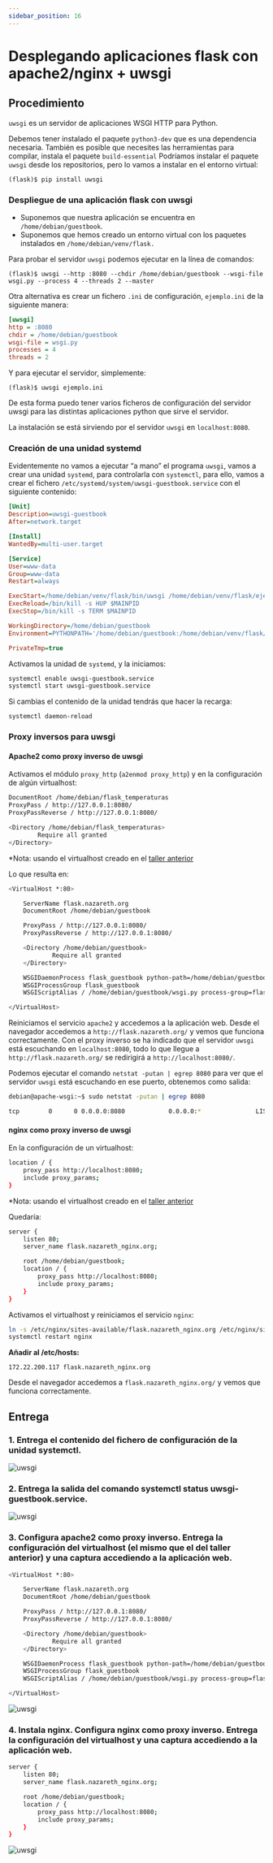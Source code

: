 ```yaml
---
sidebar_position: 16
---
```


# Desplegando aplicaciones flask con apache2/nginx + uwsgi

## Procedimiento

`uwsgi` es un servidor de aplicaciones WSGI HTTP para Python.

Debemos tener instalado el paquete `python3-dev` que es una dependencia necesaria. También es posible que necesites las herramientas para compilar, instala el paquete `build-essential` Podríamos instalar el paquete `uwsgi` desde los repositorios, pero lo vamos a instalar en el entorno virtual:

    (flask)$ pip install uwsgi

### Despliegue de una aplicación flask con uwsgi

* Suponemos que nuestra aplicación se encuentra en `/home/debian/guestbook`.
* Suponemos que hemos creado un entorno virtual con los paquetes instalados en `/home/debian/venv/flask.`

Para probar el servidor `uwsgi` podemos ejecutar en la línea de comandos:

    (flask)$ uwsgi --http :8080 --chdir /home/debian/guestbook --wsgi-file wsgi.py --process 4 --threads 2 --master

Otra alternativa es crear un fichero `.ini` de configuración, `ejemplo.ini` de la siguiente manera:

```ini
[uwsgi]
http = :8080
chdir = /home/debian/guestbook 
wsgi-file = wsgi.py
processes = 4
threads = 2
```

Y para ejecutar el servidor, simplemente:

    (flask)$ uwsgi ejemplo.ini

De esta forma puedo tener varios ficheros de configuración del servidor uwsgi para las distintas aplicaciones python que sirve el servidor.

La instalación se está sirviendo por el servidor `uwsgi` en `localhost:8080`.

### Creación de una unidad systemd

Evidentemente no vamos a ejecutar “a mano” el programa `uwsgi`, vamos a crear una unidad `systemd`, para controlarla con `systemctl`, para ello, vamos a crear el fichero `/etc/systemd/system/uwsgi-guestbook.service` con el siguiente contenido:

```ini
[Unit]
Description=uwsgi-guestbook
After=network.target

[Install]
WantedBy=multi-user.target

[Service]
User=www-data
Group=www-data
Restart=always

ExecStart=/home/debian/venv/flask/bin/uwsgi /home/debian/venv/flask/ejemplo.ini
ExecReload=/bin/kill -s HUP $MAINPID
ExecStop=/bin/kill -s TERM $MAINPID

WorkingDirectory=/home/debian/guestbook
Environment=PYTHONPATH='/home/debian/guestbook:/home/debian/venv/flask/lib/python3.9/site-packages'

PrivateTmp=true
```

Activamos la unidad de `systemd`, y la iniciamos:

```bash
systemctl enable uwsgi-guestbook.service
systemctl start uwsgi-guestbook.service
```

Si cambias el contenido de la unidad tendrás que hacer la recarga:

    systemctl daemon-reload

### Proxy inversos para uwsgi

#### Apache2 como proxy inverso de uwsgi

Activamos el módulo `proxy_http` (`a2enmod proxy_http`) y en la configuración de algún virtualhost:

```bash
DocumentRoot /home/debian/flask_temperaturas
ProxyPass / http://127.0.0.1:8080/
ProxyPassReverse / http://127.0.0.1:8080/ 

<Directory /home/debian/flask_temperaturas>
        Require all granted
</Directory>
```

*Nota: usando el virtualhost creado en el [taller anterior](https://ottershell.vercel.app/docs/Tasks/apache_wsgi)

Lo que resulta en:

```bash
<VirtualHost *:80>

    ServerName flask.nazareth.org
    DocumentRoot /home/debian/guestbook

    ProxyPass / http://127.0.0.1:8080/
    ProxyPassReverse / http://127.0.0.1:8080/

    <Directory /home/debian/guestbook>
            Require all granted
    </Directory>

    WSGIDaemonProcess flask_guestbook python-path=/home/debian/guestbook:/home/debian/venv/fl>
    WSGIProcessGroup flask_guestbook
    WSGIScriptAlias / /home/debian/guestbook/wsgi.py process-group=flask_guestbook

</VirtualHost>
```

Reiniciamos el servicio `apache2` y accedemos a la aplicación web. Desde el navegador accedemos a `http://flask.nazareth.org/` y vemos que funciona correctamente. 
Con el proxy inverso se ha indicado que el servidor `uwsgi` está escuchando en `localhost:8080`, todo lo que llegue a `http://flask.nazareth.org/` se redirigirá a `http://localhost:8080/`.

Podemos ejecutar el comando `netstat -putan | egrep 8080` para ver que el servidor `uwsgi` está escuchando en ese puerto, obtenemos como salida:

```bash
debian@apache-wsgi:~$ sudo netstat -putan | egrep 8080

tcp        0      0 0.0.0.0:8080            0.0.0.0:*               LISTEN      23514/uwsgi   
```


#### nginx como proxy inverso de uwsgi

En la configuración de un virtualhost:

```bash
location / {
    proxy_pass http://localhost:8080;
    include proxy_params;
}
```

*Nota: usando el virtualhost creado en el [taller anterior](https://ottershell.vercel.app/docs/Tasks/apache_wsgi)

Quedaría:

```bash
server {
    listen 80;
    server_name flask.nazareth_nginx.org;

    root /home/debian/guestbook;
    location / {
        proxy_pass http://localhost:8080;
        include proxy_params;
    }
}
```

Activamos el virtualhost y reiniciamos el servicio `nginx`:

```bash
ln -s /etc/nginx/sites-available/flask.nazareth_nginx.org /etc/nginx/sites-enabled/
systemctl restart nginx
```

**Añadir al /etc/hosts:**

    172.22.200.117 flask.nazareth_nginx.org

Desde el navegador accedemos a `flask.nazareth_nginx.org/` y vemos que funciona correctamente.


## Entrega

### 1. Entrega el contenido del fichero de configuración de la unidad systemctl.

![uwsgi](/img/IAW/taller2IAW4.png)

### 2. Entrega la salida del comando systemctl status uwsgi-guestbook.service.

![uwsgi](/img/IAW/taller2IAW4-2.png)

### 3. Configura apache2 como proxy inverso. Entrega la configuración del virtualhost (el mismo que el del taller anterior) y una captura accediendo a la aplicación web.

```bash
<VirtualHost *:80>

    ServerName flask.nazareth.org
    DocumentRoot /home/debian/guestbook

    ProxyPass / http://127.0.0.1:8080/
    ProxyPassReverse / http://127.0.0.1:8080/

    <Directory /home/debian/guestbook>
            Require all granted
    </Directory>

    WSGIDaemonProcess flask_guestbook python-path=/home/debian/guestbook:/home/debian/venv/fl>
    WSGIProcessGroup flask_guestbook
    WSGIScriptAlias / /home/debian/guestbook/wsgi.py process-group=flask_guestbook

</VirtualHost>
```

![uwsgi](/img/IAW/taller2IAW4-3.png)

### 4. Instala nginx. Configura nginx como proxy inverso. Entrega la configuración del virtualhost y una captura accediendo a la aplicación web.

```bash
server {
    listen 80;
    server_name flask.nazareth_nginx.org;

    root /home/debian/guestbook;
    location / {
        proxy_pass http://localhost:8080;
        include proxy_params;
    }
}
```

![uwsgi](/img/IAW/taller2IAW4-4.png)